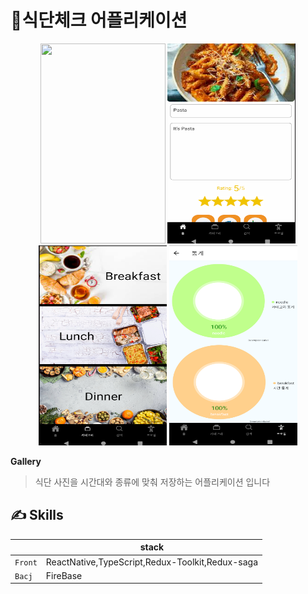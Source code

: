 # :bento:식단체크 어플리케이션

<div align="center">
    <img width="200" height ="320" src="./asset/홈.png">
    <img width="205" height ="320" src="./asset/1.png">
    <img width="205" height ="320" src="./asset/2.png">
    <img width="205" height ="320" src="./asset/4.png">
</div>

**Gallery**
>식단 사진을 시간대와 종류에 맞춰 저장하는 어플리케이션 입니다

## ✍️ Skills

|              | stack           |
| ------------ | ----------------- |
| `Front`      | ReactNative,TypeScript,Redux-Toolkit,Redux-saga |
| `Bacj`       | FireBase |
